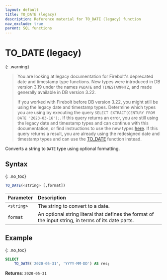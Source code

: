 ```yaml
---
layout: default
title: TO_DATE (legacy)
description: Reference material for TO_DATE (legacy) function
nav_exclude: true
parent: SQL functions
---
```


# TO\_DATE (legacy)

{: .warning}
  >You are looking at legacy documentation for Firebolt's deprecated date and timestamp type functions.
  >New types were introduced in DB version 3.19 under the names `PGDATE` and `TIMESTAMPNTZ`, and made generally available in DB version 3.22.
  >
  >If you worked with Firebolt before DB version 3.22, you might still be using the legacy date and timestamp types.
  >Determine which types you are using by executing the query `SELECT EXTRACT(CENTURY FROM DATE '2023-03-16');`.
  >If this query returns an error, you are still using the legacy date and timestamp types and can continue with this documentation, or find instructions to use the new types [here](../../release-notes/release-notes.md#date-and-timestamp-names-available-for-new-data-types).
  >If this query returns a result, you are already using the redesigned date and timestamp types and can use the [TO_DATE](./to-date-new.md) function instead.

Converts a string to `DATE` type using optional formatting.

## Syntax
{: .no_toc}

```sql
TO_DATE(<string> [,format])
```

| Parameter   | Description                                                                 |
| :---------- | :-------------------------------------------------------------------------- |
| `<string>` | The string to convert to a date. |
| `format` | An optional string literal that defines the format of the input string, in terms of its date parts.  |

## Example
{: .no_toc}

```sql
SELECT
	TO_DATE('2020-05-31', 'YYYY-MM-DD') AS res;
```

**Returns**: `2020-05-31`
